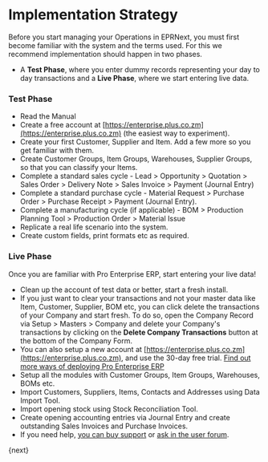 <!-- add-breadcrumbs -->
# Implementation Strategy

Before you start managing your Operations in EPRNext, you must first become
familiar with the system and the terms used. For this we recommend
implementation should happen in two phases.

  * A **Test Phase**, where you enter dummy records representing your day to day transactions and a **Live Phase**, where we start entering live data.

### Test Phase

  * Read the Manual
  * Create a free account at [https://enterprise.plus.co.zm](https://enterprise.plus.co.zm) (the easiest way to experiment).
  * Create your first Customer, Supplier and Item. Add a few more so you get familiar with them.
  * Create Customer Groups, Item Groups, Warehouses, Supplier Groups, so that you can classify your Items.
  * Complete a standard sales cycle - Lead > Opportunity > Quotation > Sales Order > Delivery Note > Sales Invoice > Payment (Journal Entry)
  * Complete a standard purchase cycle - Material Request > Purchase Order > Purchase Receipt > Payment (Journal Entry).
  * Complete a manufacturing cycle (if applicable) - BOM > Production Planning Tool > Production Order > Material Issue
  * Replicate a real life scenario into the system.
  * Create custom fields, print formats etc as required.

### Live Phase

Once you are familiar with Pro Enterprise ERP, start entering your live data!

  * Clean up the account of test data or better, start a fresh install.
  * If you just want to clear your transactions and not your master data like Item, Customer, Supplier, BOM etc, you can click delete the transactions of your Company and start fresh. To do so, open the Company Record via Setup > Masters > Company and delete your Company's transactions by clicking on the **Delete Company Transactions** button at the bottom of the Company Form.
  * You can also setup a new account at [https://enterprise.plus.co.zm](https://enterprise.plus.co.zm), and use the 30-day free trial. [Find out more ways of deploying Pro Enterprise ERP](/introduction/getting-started-with-ProEnterprise)
  * Setup all the modules with Customer Groups, Item Groups, Warehouses, BOMs etc.
  * Import Customers, Suppliers, Items, Contacts and Addresses using Data Import Tool.
  * Import opening stock using Stock Reconciliation Tool.
  * Create opening accounting entries via Journal Entry and create outstanding Sales Invoices and Purchase Invoices.
  * If you need help, [you can buy support](https://enterprise.plus.co.zm/pricing) or [ask in the user forum](https://discuss.enterprise.plus.co.zm).

{next}
